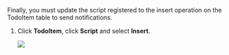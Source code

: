 

Finally, you must update the script registered to the insert operation on the TodoItem table to send notifications.

1. Click **TodoItem**, click **Script** and select **Insert**. 

   	![](./media/mobile-services-javascript-update-script-notification-hubs/mobile-insert-script-push2.png)

